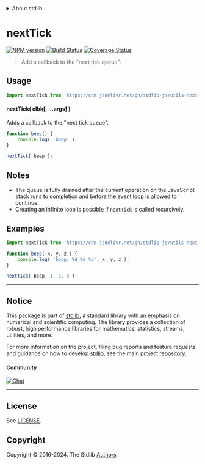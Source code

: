 <!--

@license Apache-2.0

Copyright (c) 2020 The Stdlib Authors.

Licensed under the Apache License, Version 2.0 (the "License");
you may not use this file except in compliance with the License.
You may obtain a copy of the License at

   http://www.apache.org/licenses/LICENSE-2.0

Unless required by applicable law or agreed to in writing, software
distributed under the License is distributed on an "AS IS" BASIS,
WITHOUT WARRANTIES OR CONDITIONS OF ANY KIND, either express or implied.
See the License for the specific language governing permissions and
limitations under the License.

-->


<details>
  <summary>
    About stdlib...
  </summary>
  <p>We believe in a future in which the web is a preferred environment for numerical computation. To help realize this future, we've built stdlib. stdlib is a standard library, with an emphasis on numerical and scientific computation, written in JavaScript (and C) for execution in browsers and in Node.js.</p>
  <p>The library is fully decomposable, being architected in such a way that you can swap out and mix and match APIs and functionality to cater to your exact preferences and use cases.</p>
  <p>When you use stdlib, you can be absolutely certain that you are using the most thorough, rigorous, well-written, studied, documented, tested, measured, and high-quality code out there.</p>
  <p>To join us in bringing numerical computing to the web, get started by checking us out on <a href="https://github.com/stdlib-js/stdlib">GitHub</a>, and please consider <a href="https://opencollective.com/stdlib">financially supporting stdlib</a>. We greatly appreciate your continued support!</p>
</details>

# nextTick

[![NPM version][npm-image]][npm-url] [![Build Status][test-image]][test-url] [![Coverage Status][coverage-image]][coverage-url] <!-- [![dependencies][dependencies-image]][dependencies-url] -->

> Add a callback to the "next tick queue".



<section class="usage">

## Usage

```javascript
import nextTick from 'https://cdn.jsdelivr.net/gh/stdlib-js/utils-next-tick@deno/mod.js';
```

#### nextTick( clbk\[, ...args] )

Adds a callback to the "next tick queue".

```javascript
function beep() {
    console.log( 'boop' );
}

nextTick( beep );
```

</section>

<!-- /.usage -->

<section class="notes">

## Notes

-   The queue is fully drained after the current operation on the JavaScript stack runs to completion and before the event loop is allowed to continue.
-   Creating an infinite loop is possible if `nextTick` is called recursively.

</section>

<section class="examples">

## Examples

<!-- eslint no-undef: "error" -->

```javascript
import nextTick from 'https://cdn.jsdelivr.net/gh/stdlib-js/utils-next-tick@deno/mod.js';

function beep( x, y, z ) {
    console.log( 'boop: %d %d %d', x, y, z );
}

nextTick( beep, 1, 2, 3 );
```

</section>

<!-- /.examples -->

<!-- Section for related `stdlib` packages. Do not manually edit this section, as it is automatically populated. -->

<section class="related">

</section>

<!-- /.related -->

<!-- Section for all links. Make sure to keep an empty line after the `section` element and another before the `/section` close. -->


<section class="main-repo" >

* * *

## Notice

This package is part of [stdlib][stdlib], a standard library with an emphasis on numerical and scientific computing. The library provides a collection of robust, high performance libraries for mathematics, statistics, streams, utilities, and more.

For more information on the project, filing bug reports and feature requests, and guidance on how to develop [stdlib][stdlib], see the main project [repository][stdlib].

#### Community

[![Chat][chat-image]][chat-url]

---

## License

See [LICENSE][stdlib-license].


## Copyright

Copyright &copy; 2016-2024. The Stdlib [Authors][stdlib-authors].

</section>

<!-- /.stdlib -->

<!-- Section for all links. Make sure to keep an empty line after the `section` element and another before the `/section` close. -->

<section class="links">

[npm-image]: http://img.shields.io/npm/v/@stdlib/utils-next-tick.svg
[npm-url]: https://npmjs.org/package/@stdlib/utils-next-tick

[test-image]: https://github.com/stdlib-js/utils-next-tick/actions/workflows/test.yml/badge.svg?branch=v0.2.0
[test-url]: https://github.com/stdlib-js/utils-next-tick/actions/workflows/test.yml?query=branch:v0.2.0

[coverage-image]: https://img.shields.io/codecov/c/github/stdlib-js/utils-next-tick/main.svg
[coverage-url]: https://codecov.io/github/stdlib-js/utils-next-tick?branch=main

<!--

[dependencies-image]: https://img.shields.io/david/stdlib-js/utils-next-tick.svg
[dependencies-url]: https://david-dm.org/stdlib-js/utils-next-tick/main

-->

[chat-image]: https://img.shields.io/gitter/room/stdlib-js/stdlib.svg
[chat-url]: https://app.gitter.im/#/room/#stdlib-js_stdlib:gitter.im

[stdlib]: https://github.com/stdlib-js/stdlib

[stdlib-authors]: https://github.com/stdlib-js/stdlib/graphs/contributors

[umd]: https://github.com/umdjs/umd
[es-module]: https://developer.mozilla.org/en-US/docs/Web/JavaScript/Guide/Modules

[deno-url]: https://github.com/stdlib-js/utils-next-tick/tree/deno
[deno-readme]: https://github.com/stdlib-js/utils-next-tick/blob/deno/README.md
[umd-url]: https://github.com/stdlib-js/utils-next-tick/tree/umd
[umd-readme]: https://github.com/stdlib-js/utils-next-tick/blob/umd/README.md
[esm-url]: https://github.com/stdlib-js/utils-next-tick/tree/esm
[esm-readme]: https://github.com/stdlib-js/utils-next-tick/blob/esm/README.md
[branches-url]: https://github.com/stdlib-js/utils-next-tick/blob/main/branches.md

[stdlib-license]: https://raw.githubusercontent.com/stdlib-js/utils-next-tick/main/LICENSE

</section>

<!-- /.links -->
